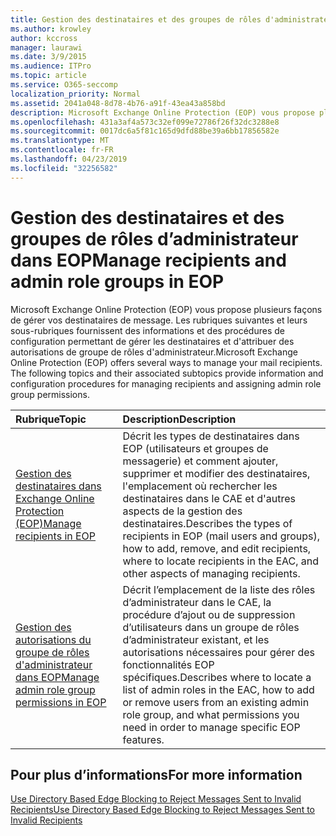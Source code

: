 ```yaml
---
title: Gestion des destinataires et des groupes de rôles d'administrateur dans EOP
ms.author: krowley
author: kccross
manager: laurawi
ms.date: 3/9/2015
ms.audience: ITPro
ms.topic: article
ms.service: O365-seccomp
localization_priority: Normal
ms.assetid: 2041a048-8d78-4b76-a91f-43ea43a858bd
description: Microsoft Exchange Online Protection (EOP) vous propose plusieurs façons de gérer vos destinataires de message. Les rubriques suivantes et leurs sous-rubriques fournissent des informations et des procédures de configuration permettant de gérer les destinataires et d'attribuer des autorisations de groupe de rôles d'administrateur.
ms.openlocfilehash: 431a3af4a573c32ef099e72786f26f32dc3288e8
ms.sourcegitcommit: 0017dc6a5f81c165d9dfd88be39a6bb17856582e
ms.translationtype: MT
ms.contentlocale: fr-FR
ms.lasthandoff: 04/23/2019
ms.locfileid: "32256582"
---
```

# <a name="manage-recipients-and-admin-role-groups-in-eop"></a><span data-ttu-id="63214-104">Gestion des destinataires et des groupes de rôles d’administrateur dans EOP</span><span class="sxs-lookup"><span data-stu-id="63214-104">Manage recipients and admin role groups in EOP</span></span>

<span data-ttu-id="63214-p102">Microsoft Exchange Online Protection (EOP) vous propose plusieurs façons de gérer vos destinataires de message. Les rubriques suivantes et leurs sous-rubriques fournissent des informations et des procédures de configuration permettant de gérer les destinataires et d'attribuer des autorisations de groupe de rôles d'administrateur.</span><span class="sxs-lookup"><span data-stu-id="63214-p102">Microsoft Exchange Online Protection (EOP) offers several ways to manage your mail recipients. The following topics and their associated subtopics provide information and configuration procedures for managing recipients and assigning admin role group permissions.</span></span>
  
|<span data-ttu-id="63214-107">**Rubrique**</span><span class="sxs-lookup"><span data-stu-id="63214-107">**Topic**</span></span>|<span data-ttu-id="63214-108">**Description**</span><span class="sxs-lookup"><span data-stu-id="63214-108">**Description**</span></span>|
|:-----|:-----|
|[<span data-ttu-id="63214-109">Gestion des destinataires dans Exchange Online Protection (EOP)</span><span class="sxs-lookup"><span data-stu-id="63214-109">Manage recipients in EOP</span></span>](manage-recipients-in-eop.md) <br/> |<span data-ttu-id="63214-110">Décrit les types de destinataires dans EOP (utilisateurs et groupes de messagerie) et comment ajouter, supprimer et modifier des destinataires, l'emplacement où rechercher les destinataires dans le CAE et d'autres aspects de la gestion des destinataires.</span><span class="sxs-lookup"><span data-stu-id="63214-110">Describes the types of recipients in EOP (mail users and groups), how to add, remove, and edit recipients, where to locate recipients in the EAC, and other aspects of managing recipients.</span></span>  <br/> |
|[<span data-ttu-id="63214-111">Gestion des autorisations du groupe de rôles d'administrateur dans EOP</span><span class="sxs-lookup"><span data-stu-id="63214-111">Manage admin role group permissions in EOP</span></span>](manage-admin-role-group-permissions-in-eop.md) <br/> |<span data-ttu-id="63214-112">Décrit l’emplacement de la liste des rôles d’administrateur dans le CAE, la procédure d’ajout ou de suppression d’utilisateurs dans un groupe de rôles d’administrateur existant, et les autorisations nécessaires pour gérer des fonctionnalités EOP spécifiques.</span><span class="sxs-lookup"><span data-stu-id="63214-112">Describes where to locate a list of admin roles in the EAC, how to add or remove users from an existing admin role group, and what permissions you need in order to manage specific EOP features.</span></span>  <br/> |
   
## <a name="for-more-information"></a><span data-ttu-id="63214-113">Pour plus d’informations</span><span class="sxs-lookup"><span data-stu-id="63214-113">For more information</span></span>

[<span data-ttu-id="63214-114">Use Directory Based Edge Blocking to Reject Messages Sent to Invalid Recipients</span><span class="sxs-lookup"><span data-stu-id="63214-114">Use Directory Based Edge Blocking to Reject Messages Sent to Invalid Recipients</span></span>](http://technet.microsoft.com/library/ca7b7416-92ed-40ad-abdb-695be46ea2e4.aspx)
  

